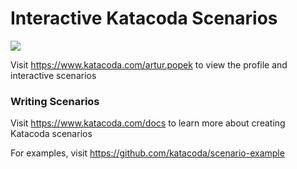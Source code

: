 # Interactive Katacoda Scenarios

[![](http://shields.katacoda.com/katacoda/artur.popek/count.svg)](https://www.katacoda.com/artur.popek "Get your profile on Katacoda.com")

Visit https://www.katacoda.com/artur.popek to view the profile and interactive scenarios

### Writing Scenarios
Visit https://www.katacoda.com/docs to learn more about creating Katacoda scenarios

For examples, visit https://github.com/katacoda/scenario-example

